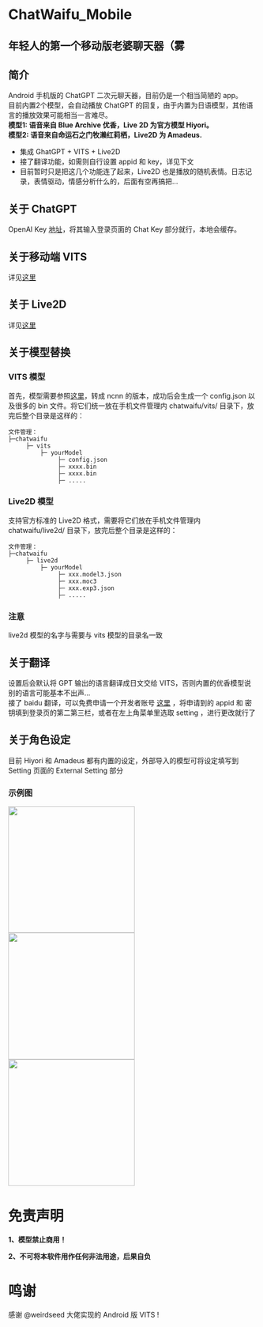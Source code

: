 # ChatWaifu_Mobile
## 年轻人的第一个移动版老婆聊天器（雾
## 简介
Android 手机版的 ChatGPT 二次元聊天器，目前仍是一个相当简陋的 app。\
目前内置2个模型，会自动播放 ChatGPT 的回复，由于内置为日语模型，其他语言的播放效果可能相当一言难尽。\
**模型1: 语音来自 Blue Archive 优香，Live 2D 为官方模型 Hiyori。**\
**模型2: 语音来自命运石之门牧濑红莉栖，Live2D 为 Amadeus.**
- 集成 GhatGPT + VITS + Live2D
- 接了翻译功能，如需则自行设置 appid 和 key，详见下文
- 目前暂时只是把这几个功能连了起来，Live2D 也是播放的随机表情。日志记录，表情驱动，情感分析什么的，后面有空再搞把...
## 关于 ChatGPT
OpenAI Key [地址](https://platform.openai.com/account/api-keys)，将其输入登录页面的 Chat Key 部分就行，本地会缓存。
## 关于移动端 VITS
详见[这里](https://github.com/weirdseed/Vits-Android-ncnn)
## 关于 Live2D
详见[这里](https://docs.live2d.com/cubism-sdk-manual/top/)
## 关于模型替换
### VITS 模型
首先，模型需要参照[这里](https://github.com/weirdseed/vits-ncnn-convert-tool)，转成 ncnn 的版本，成功后会生成一个 config.json 以及很多的 bin 文件。将它们统一放在手机文件管理内 chatwaifu/vits/ 目录下，放完后整个目录是这样的：
```
文件管理：
├─chatwaifu
     ├─ vits
         ├─ yourModel
              ├─ config.json
              ├─ xxxx.bin
              ├─ xxxx.bin
              ├─ .....
```
### Live2D 模型
支持官方标准的 Live2D 格式，需要将它们放在手机文件管理内 chatwaifu/live2d/ 目录下，放完后整个目录是这样的：
```
文件管理：
├─chatwaifu
     ├─ live2d
         ├─ yourModel
              ├─ xxx.model3.json
              ├─ xxx.moc3
              ├─ xxx.exp3.json
              ├─ .....
```
### 注意
live2d 模型的名字与需要与 vits 模型的目录名一致
## 关于翻译
设置后会默认将 GPT 输出的语言翻译成日文交给 VITS，否则内置的优香模型说别的语言可能基本不出声... \
接了 baidu 翻译，可以免费申请一个开发者账号 [这里](https://api.fanyi.baidu.com/) ，将申请到的 appid 和 密钥填到登录页的第二第三栏，或者在左上角菜单里选取 setting ，进行更改就行了
## 关于角色设定
目前 Hiyori 和 Amadeus 都有内置的设定，外部导入的模型可将设定填写到 Setting 页面的 External Setting 部分
### 示例图
<img width="256" src="https://user-images.githubusercontent.com/30189805/221414807-11e1ca0e-4046-4702-a730-b80dbf8c4102.png"><img width="256" src="https://user-images.githubusercontent.com/30189805/221415390-1a75a515-912b-4024-9a16-9118fb897175.png">
<img src="https://user-images.githubusercontent.com/30189805/221416029-7247c2eb-3973-49f4-bdb4-7a2cf81ae74a.png" width="256">


# 免责声明
  **1、模型禁止商用！**
  
  **2、不可将本软件用作任何非法用途，后果自负**

# 鸣谢
感谢 @weirdseed 大佬实现的 Android 版 VITS !
